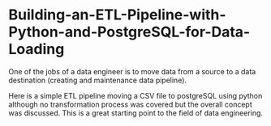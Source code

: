 # Building-an-ETL-Pipeline-with-Python-and-PostgreSQL-for-Data-Loading
One of the jobs of a data engineer is to move data from a source to a data destination (creating and maintenance data pipeline).

Here is a simple ETL pipeline moving a CSV file to postgreSQL using python 
although no transformation process was covered but the overall concept was discussed. 
This is a great starting point to the field of data engineering.
